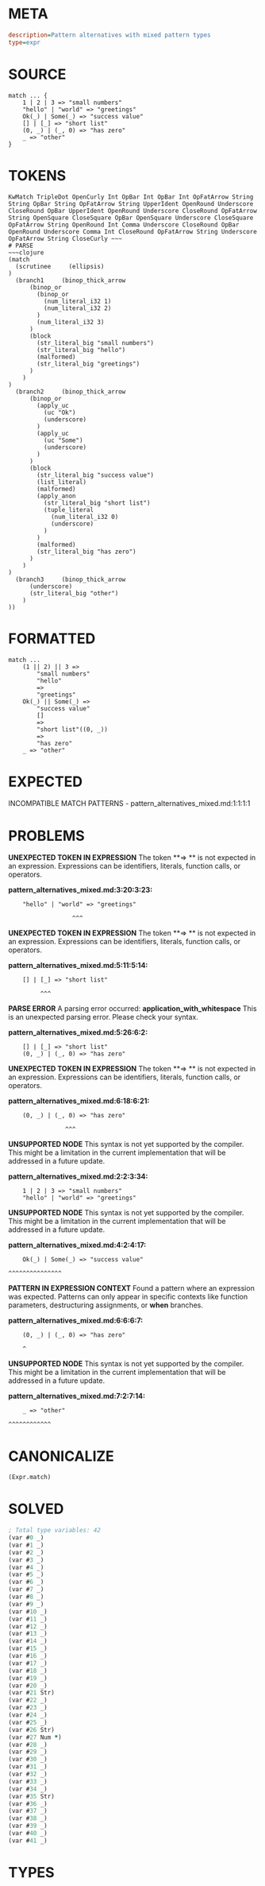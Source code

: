 # META
~~~ini
description=Pattern alternatives with mixed pattern types
type=expr
~~~
# SOURCE
~~~roc
match ... {
	1 | 2 | 3 => "small numbers"
	"hello" | "world" => "greetings"
	Ok(_) | Some(_) => "success value"
	[] | [_] => "short list"
	(0, _) | (_, 0) => "has zero"
	_ => "other"
}
~~~
# TOKENS
~~~text
KwMatch TripleDot OpenCurly Int OpBar Int OpBar Int OpFatArrow String String OpBar String OpFatArrow String UpperIdent OpenRound Underscore CloseRound OpBar UpperIdent OpenRound Underscore CloseRound OpFatArrow String OpenSquare CloseSquare OpBar OpenSquare Underscore CloseSquare OpFatArrow String OpenRound Int Comma Underscore CloseRound OpBar OpenRound Underscore Comma Int CloseRound OpFatArrow String Underscore OpFatArrow String CloseCurly ~~~
# PARSE
~~~clojure
(match
  (scrutinee     (ellipsis)
)
  (branch1     (binop_thick_arrow
      (binop_or
        (binop_or
          (num_literal_i32 1)
          (num_literal_i32 2)
        )
        (num_literal_i32 3)
      )
      (block
        (str_literal_big "small numbers")
        (str_literal_big "hello")
        (malformed)
        (str_literal_big "greetings")
      )
    )
)
  (branch2     (binop_thick_arrow
      (binop_or
        (apply_uc
          (uc "Ok")
          (underscore)
        )
        (apply_uc
          (uc "Some")
          (underscore)
        )
      )
      (block
        (str_literal_big "success value")
        (list_literal)
        (malformed)
        (apply_anon
          (str_literal_big "short list")
          (tuple_literal
            (num_literal_i32 0)
            (underscore)
          )
        )
        (malformed)
        (str_literal_big "has zero")
      )
    )
)
  (branch3     (binop_thick_arrow
      (underscore)
      (str_literal_big "other")
    )
))
~~~
# FORMATTED
~~~roc
match ...
	(1 || 2) || 3 => 
		"small numbers"
		"hello"
		=> 
		"greetings"
	Ok(_) || Some(_) => 
		"success value"
		[]
		=> 
		"short list"((0, _))
		=> 
		"has zero"
	_ => "other"
~~~
# EXPECTED
INCOMPATIBLE MATCH PATTERNS - pattern_alternatives_mixed.md:1:1:1:1
# PROBLEMS
**UNEXPECTED TOKEN IN EXPRESSION**
The token **=> ** is not expected in an expression.
Expressions can be identifiers, literals, function calls, or operators.

**pattern_alternatives_mixed.md:3:20:3:23:**
```roc
	"hello" | "world" => "greetings"
```
	                  ^^^


**UNEXPECTED TOKEN IN EXPRESSION**
The token **=> ** is not expected in an expression.
Expressions can be identifiers, literals, function calls, or operators.

**pattern_alternatives_mixed.md:5:11:5:14:**
```roc
	[] | [_] => "short list"
```
	         ^^^


**PARSE ERROR**
A parsing error occurred: **application_with_whitespace**
This is an unexpected parsing error. Please check your syntax.

**pattern_alternatives_mixed.md:5:26:6:2:**
```roc
	[] | [_] => "short list"
	(0, _) | (_, 0) => "has zero"
```


**UNEXPECTED TOKEN IN EXPRESSION**
The token **=> ** is not expected in an expression.
Expressions can be identifiers, literals, function calls, or operators.

**pattern_alternatives_mixed.md:6:18:6:21:**
```roc
	(0, _) | (_, 0) => "has zero"
```
	                ^^^


**UNSUPPORTED NODE**
This syntax is not yet supported by the compiler.
This might be a limitation in the current implementation that will be addressed in a future update.

**pattern_alternatives_mixed.md:2:2:3:34:**
```roc
	1 | 2 | 3 => "small numbers"
	"hello" | "world" => "greetings"
```


**UNSUPPORTED NODE**
This syntax is not yet supported by the compiler.
This might be a limitation in the current implementation that will be addressed in a future update.

**pattern_alternatives_mixed.md:4:2:4:17:**
```roc
	Ok(_) | Some(_) => "success value"
```
	^^^^^^^^^^^^^^^


**PATTERN IN EXPRESSION CONTEXT**
Found a pattern where an expression was expected.
Patterns can only appear in specific contexts like function parameters, destructuring assignments, or **when** branches.

**pattern_alternatives_mixed.md:6:6:6:7:**
```roc
	(0, _) | (_, 0) => "has zero"
```
	    ^


**UNSUPPORTED NODE**
This syntax is not yet supported by the compiler.
This might be a limitation in the current implementation that will be addressed in a future update.

**pattern_alternatives_mixed.md:7:2:7:14:**
```roc
	_ => "other"
```
	^^^^^^^^^^^^


# CANONICALIZE
~~~clojure
(Expr.match)
~~~
# SOLVED
~~~clojure
; Total type variables: 42
(var #0 _)
(var #1 _)
(var #2 _)
(var #3 _)
(var #4 _)
(var #5 _)
(var #6 _)
(var #7 _)
(var #8 _)
(var #9 _)
(var #10 _)
(var #11 _)
(var #12 _)
(var #13 _)
(var #14 _)
(var #15 _)
(var #16 _)
(var #17 _)
(var #18 _)
(var #19 _)
(var #20 _)
(var #21 Str)
(var #22 _)
(var #23 _)
(var #24 _)
(var #25 _)
(var #26 Str)
(var #27 Num *)
(var #28 _)
(var #29 _)
(var #30 _)
(var #31 _)
(var #32 _)
(var #33 _)
(var #34 _)
(var #35 Str)
(var #36 _)
(var #37 _)
(var #38 _)
(var #39 _)
(var #40 _)
(var #41 _)
~~~
# TYPES
~~~roc
~~~
